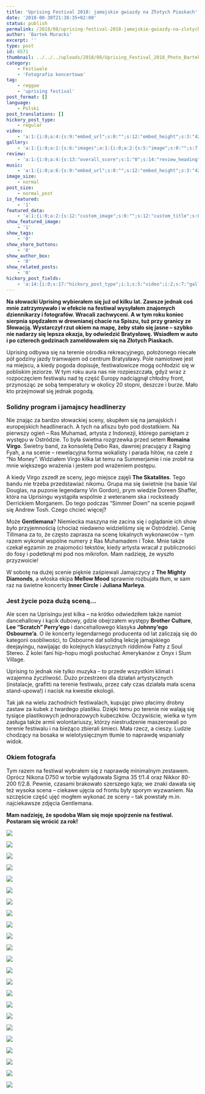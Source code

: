 ```yaml
---
title: 'Uprising Festival 2018: jamajskie gwiazdy na Złotych Piaskach'
date: '2018-08-30T21:38:35+02:00'
status: publish
permalink: /2018/08/uprising-festival-2018-jamajskie-gwiazdy-na-zlotych-piaskach
author: 'Bartek Muracki'
excerpt: ''
type: post
id: 6571
thumbnail: ../../../uploads/2018/08/Uprising_Festival_2018_Photo_Bartek_Muracki-5966.jpg
category:
    - Festiwale
    - 'Fotografia koncertowa'
tag:
    - reggae
    - 'uprising festival'
post_format: []
language:
    - Polski
post_translations: []
hickory_post_type:
    - regular
video:
    - 'a:1:{i:0;a:4:{s:9:"embed_url";s:0:"";s:12:"embed_height";s:3:"420";s:15:"self_hosted_url";s:0:"";s:18:"self_hosted_height";s:3:"420";}}'
gallery:
    - 'a:1:{i:0;a:1:{s:6:"images";a:1:{i:0;a:2:{s:5:"image";s:0:"";s:7:"caption";s:0:"";}}}}'
review:
    - 'a:1:{i:0;a:4:{s:13:"overall_score";s:1:"0";s:14:"review_heading";s:0:"";s:12:"summary_text";s:0:"";s:8:"criteria";a:1:{i:0;a:2:{s:4:"name";s:0:"";s:5:"score";s:1:"0";}}}}'
music:
    - 'a:1:{i:0;a:6:{s:9:"embed_url";s:0:"";s:12:"embed_height";s:3:"420";s:16:"soundcloud_embed";s:0:"";s:33:"soundcloud_include_featured_image";s:1:"0";s:13:"spotify_embed";s:0:"";s:30:"spotify_include_featured_image";s:1:"0";}}'
image_size:
    - normal
post_size:
    - normal_post
is_featured:
    - '1'
featured_data:
    - 'a:1:{i:0;a:2:{s:12:"custom_image";s:0:"";s:12:"custom_title";s:0:"";}}'
show_featured_image:
    - '1'
show_tags:
    - '0'
show_share_buttons:
    - '0'
show_author_box:
    - '0'
show_related_posts:
    - '0'
hickory_post_fields:
    - 'a:14:{i:0;s:17:"hickory_post_type";i:1;s:5:"video";i:2;s:7:"gallery";i:3;s:6:"review";i:4;s:5:"music";i:5;s:10:"image_size";i:6;s:9:"post_size";i:7;s:11:"is_featured";i:8;s:13:"featured_data";i:9;s:19:"show_featured_image";i:10;s:9:"show_tags";i:11;s:18:"show_share_buttons";i:12;s:15:"show_author_box";i:13;s:18:"show_related_posts";}'
---
```

**Na słowacki Uprising wybierałem się już od kilku lat. Zawsze jednak coś mnie zatrzymywało i w efekcie na festiwal wysyłałem znajomych dziennikarzy i fotografów. Wracali zachwyceni. A w tym roku koniec sierpnia spędzałem w drewnianej chacie na Spiszu, tuż przy granicy ze Słowacją. Wystarczył rzut okiem na mapę, żeby stało się jasne – szybko nie nadarzy się lepsza okazja, by odwiedzić Bratysławę. Wsiadłem w auto i po czterech godzinach zameldowałem się na Złotych Piaskach.**

Uprising odbywa się na terenie ośrodka rekreacyjnego, położonego niecałe pół godziny jazdy tramwajem od centrum Bratysławy. Pole namiotowe jest na miejscu, a kiedy pogoda dopisuje, festiwalowicze mogą ochłodzić się w pobliskim jeziorze. W tym roku aura nas nie rozpieszczała, gdyż wraz z rozpoczęciem festiwalu nad tę część Europy nadciągnął chłodny front, przynosząc ze sobą temperatury w okolicy 20 stopni, deszcze i burze. Mało kto przejmował się jednak pogodą.

### Solidny program i jamajscy headlinerzy

Nie znając za bardzo słowackiej sceny, skupiłem się na jamajskich i europejskich headlinerach. A tych na afiszu było pod dostatkiem. Na pierwszy ogień – Ras Muhamad, artysta z Indonezji, którego pamiętam z występu w Ostródzie. To była świetna rozgrzewka przed setem **Romaina Virgo**. Świetny band, za konsoletą Debo Ras, dawniej pracujący z Raging Fyah, a na scenie – rewelacyjna forma wokalisty i parada hitów, na czele z “No Money”. Widziałem Virgo kilka lat temu na Summerjamie i nie zrobił na mnie większego wrażenia i jestem pod wrażeniem postępu.

A kiedy Virgo zszedł ze sceny, jego miejsce zajęli **The Skatalites**. Tego bandu nie trzeba przedstawiać nikomu. Grupa ma się świetnie (na basie Val Douglas, na puzonie legendarny Vin Gordon), prym wiedzie Doreen Shaffer, która na Uprisingu wystąpiła wspólnie z weteranem ska i rocksteady Derrickiem Morganem. Do tego podczas “Simmer Down” na scenie pojawił się Andrew Tosh. Czego chcieć więcej?

Może **Gentlemana**? Niemiecka maszyna nie zacina się i oglądanie ich show było przyjemnością (chociaż niedawno widzieliśmy się w Ostródzie). Cenię Tillmana za to, że często zaprasza na scenę lokalnych wykonawców – tym razem wykonał wspólne numery z Ras Muhamadem i Toke. Mnie także czekał egzamin ze znajomości tekstów, kiedy artysta wracał z publiczności do fosy i podetknął mi pod nos mikrofon. Mam nadzieję, że wyszło przyzwoicie!

W sobotę na dużej scenie pięknie zaśpiewali Jamajczycy z **The Mighty Diamonds**, a włoska ekipa **Mellow Mood** sprawnie rozbujała tłum, w sam raz na świetne koncerty **Inner Circle** i **Juliana Marleya**.<span class="Apple-converted-space"> </span>

### Jest życie poza dużą sceną…

Ale scen na Uprisingu jest kilka – na krótko odwiedziłem także namiot dancehallowy i kącik dubowy, gdzie obejrzałem występy **Brother Culture**, **Lee “Scratch” Perry’ego** i dancehallowego klasyka **Johnny’ego Osbourne’a**. O ile koncerty legendarnego producenta od lat zaliczają się do kategorii osobliwości, to Osbourne dał solidną lekcję jamajskiego deejayingu, nawijając do kolejnych klasycznych riddimów Fatty z Soul Stereo.<span class="Apple-converted-space"> Z kolei fani hip-hopu mogli posłuchać Amerykanów z Onyx i Slum Village.</span>

Uprising to jednak nie tylko muzyka – to przede wszystkim klimat i wzajemna życzliwość. Dużo przestrzeni dla działań artystycznych (instalacje, grafitti na terenie festiwalu, przez cały czas działała mała scena stand-upowa!) i nacisk na kwestie ekologii.<span class="Apple-converted-space"> </span>

Tak jak na wielu zachodnich festiwalach, kupując piwo płacimy drobny zastaw za kubek z twardego plastiku. Dzięki temu po terenie nie walają się tysiące plastikowych jednorazowych kubeczków. Oczywiście, wielka w tym zasługa także armii wolontariuszy, którzy niestrudzenie maszerowali po terenie festiwalu i na bieżąco zbierali śmieci. Mała rzecz, a cieszy. Ludzie chodzący na bosaka w wielotysięcznym tłumie to naprawdę wspaniały widok.

### Okiem fotografa

Tym razem na festiwal wybrałem się z naprawdę minimalnym zestawem. Oprócz Nikona D750 w torbie wylądowała Sigma 35 f/1.4 oraz Nikkor 80-200 f/2.8. Pewnie, czasami brakowało szerszego kąta; we znaki dawała się też wysoka scena – ciekawe ujęcia od frontu były sporym wyzwaniem. Na szczęście część ujęć mogłem wykonać ze sceny – tak powstały m.in. najciekawsze zdjęcia Gentlemana.

**Mam nadzieję, że spodoba Wam się moje spojrzenie na festiwal. Postaram się wrócić za rok!**

![](../../../uploads/2018/08/Uprising_Festival_2018_Photo_Bartek_Muracki-3982.jpg)

![](../../../uploads/2018/08/Uprising_Festival_2018_Photo_Bartek_Muracki-3899.jpg)

![](../../../uploads/2018/08/Uprising_Festival_2018_Photo_Bartek_Muracki-3933.jpg)

![](../../../uploads/2018/08/Uprising_Festival_2018_Photo_Bartek_Muracki-4062.jpg)

![](../../../uploads/2018/08/Photo_Bartek_Muracki-4332.jpg)

![](../../../uploads/2018/08/Uprising_Festival_2018_Photo_Bartek_Muracki-4193.jpg)

![](../../../uploads/2018/08/Uprising_Festival_2018_Photo_Bartek_Muracki-4366.jpg)

![](../../../uploads/2018/08/Uprising_Festival_2018_Photo_Bartek_Muracki-4547.jpg)

![](../../../uploads/2018/08/Uprising_Festival_2018_Photo_Bartek_Muracki-4568.jpg)

![](../../../uploads/2018/08/Uprising_Festival_2018_Photo_Bartek_Muracki-4652.jpg)

![](../../../uploads/2018/08/Uprising_Festival_2018_Photo_Bartek_Muracki-4725.jpg)

![](../../../uploads/2018/08/Uprising_Festival_2018_Photo_Bartek_Muracki-3908.jpg)

![](../../../uploads/2018/08/Uprising_Festival_2018_Photo_Bartek_Muracki-4861.jpg)

![](../../../uploads/2018/08/Uprising_Festival_2018_Photo_Bartek_Muracki-5357.jpg)

![](../../../uploads/2018/08/Uprising_Festival_2018_Photo_Bartek_Muracki-5414.jpg)

![](../../../uploads/2018/08/Uprising_Festival_2018_Photo_Bartek_Muracki-5550.jpg)

![](../../../uploads/2018/08/Uprising_Festival_2018_Photo_Bartek_Muracki-5620.jpg)

![](../../../uploads/2018/08/Uprising_Festival_2018_Photo_Bartek_Muracki-5654.jpg)

![](../../../uploads/2018/08/Uprising_Festival_2018_Photo_Bartek_Muracki-6022.jpg)

![](../../../uploads/2018/08/Uprising_Festival_2018_Photo_Bartek_Muracki-6114.jpg)

![](../../../uploads/2018/08/Uprising_Festival_2018_Photo_Bartek_Muracki-6224.jpg)

![](../../../uploads/2018/08/Uprising_Festival_2018_Photo_Bartek_Muracki-6438.jpg)

![](../../../uploads/2018/08/Uprising_Festival_2018_Photo_Bartek_Muracki-5966.jpg)